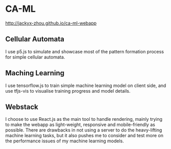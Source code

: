 # CA-ML
http://jackyx-zhou.github.io/ca-ml-webapp

## Cellular Automata

I use p5.js to simulate and showcase most of the pattern formation process for simple cellular automata.

## Maching Learning

I use tensorflow.js to train simple machine learning model on client side, and use tfjs-vis to visualise training progress and model details.

## Webstack

I choose to use React.js as the main tool to handle rendering, mainly trying to make the webapp as light-weight, responsive and mobile-friendly as possible. There are drawbacks in not using a server to do the heavy-lifting machine learning tasks, but it also pushes me to consider and test more on the performance issues of my machine learning models.
